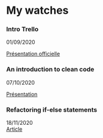 # My watches 

### Intro Trello
01/09/2020  

[Présentation officielle](https://docs.google.com/presentation/d/1dohtt5bjd7csJEJHtmisKTGW2T90A1JF2nV-N1i4PpQ/edit#slide=id.g1a91a3a2f3_0_9)  

### An introduction to clean code
07/10/2020  

[Présentation](https://docs.google.com/presentation/d/192JRE_SjEwDEdsNK9MpVY-iHYgXcJolhp_SBO62LHsE/edit?usp=sharing)  

### Refactoring if-else statements 
18/11/2020  
[Article](https://dev.to/sylwiavargas/5-ways-to-refactor-if-else-statements-in-js-functions-208e)  



